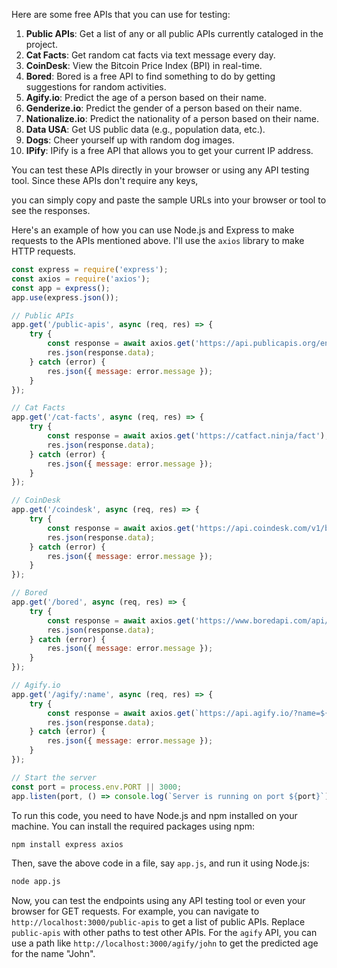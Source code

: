 Here are some free APIs that you can use for testing:

1. **Public APIs**: Get a list of any or all public APIs currently cataloged in the project.
2. **Cat Facts**: Get random cat facts via text message every day.
3. **CoinDesk**: View the Bitcoin Price Index (BPI) in real-time.
4. **Bored**: Bored is a free API to find something to do by getting suggestions for random activities.
5. **Agify.io**: Predict the age of a person based on their name.
6. **Genderize.io**: Predict the gender of a person based on their name.
7. **Nationalize.io**: Predict the nationality of a person based on their name.
8. **Data USA**: Get US public data (e.g., population data, etc.).
9. **Dogs**: Cheer yourself up with random dog images.
10. **IPify**: IPify is a free API that allows you to get your current IP address.

You can test these APIs directly in your browser or using any API testing tool. Since these APIs don't require any keys, 

you can simply copy and paste the sample URLs into your browser or tool to see the responses.

Here's an example of how you can use Node.js and Express to make requests to the APIs mentioned above. I'll use the `axios` library to make HTTP requests.

```javascript
const express = require('express');
const axios = require('axios');
const app = express();
app.use(express.json());

// Public APIs
app.get('/public-apis', async (req, res) => {
    try {
        const response = await axios.get('https://api.publicapis.org/entries');
        res.json(response.data);
    } catch (error) {
        res.json({ message: error.message });
    }
});

// Cat Facts
app.get('/cat-facts', async (req, res) => {
    try {
        const response = await axios.get('https://catfact.ninja/fact');
        res.json(response.data);
    } catch (error) {
        res.json({ message: error.message });
    }
});

// CoinDesk
app.get('/coindesk', async (req, res) => {
    try {
        const response = await axios.get('https://api.coindesk.com/v1/bpi/currentprice.json');
        res.json(response.data);
    } catch (error) {
        res.json({ message: error.message });
    }
});

// Bored
app.get('/bored', async (req, res) => {
    try {
        const response = await axios.get('https://www.boredapi.com/api/activity');
        res.json(response.data);
    } catch (error) {
        res.json({ message: error.message });
    }
});

// Agify.io
app.get('/agify/:name', async (req, res) => {
    try {
        const response = await axios.get(`https://api.agify.io/?name=${req.params.name}`);
        res.json(response.data);
    } catch (error) {
        res.json({ message: error.message });
    }
});

// Start the server
const port = process.env.PORT || 3000;
app.listen(port, () => console.log(`Server is running on port ${port}`));
```

To run this code, you need to have Node.js and npm installed on your machine. You can install the required packages using npm:

```bash
npm install express axios
```

Then, save the above code in a file, say `app.js`, and run it using Node.js:

```bash
node app.js
```

Now, you can test the endpoints using any API testing tool or even your browser for GET requests. For example, you can navigate to `http://localhost:3000/public-apis` to get a list of public APIs. Replace `public-apis` with other paths to test other APIs. For the `agify` API, 
you can use a path like `http://localhost:3000/agify/john` to get the predicted age for the name "John".

